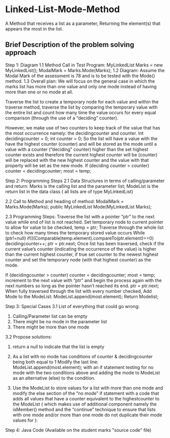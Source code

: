 # Linked-List-Mode-Method
A Method that receives a list as a parameter, Returning the element(s) that appears the most in the list.

## Brief Description of the problem solving approach
Step 1: Diagram
1.1	Method Call in Test Program:
MyLinkedList<Integer> Marks = new MyLinkedList<Integer>();
ModalMark = Marks.Mode(Marks);
1.2	Diagram: Assume the Modal Mark of the assessment is 78 and is to be tested with the Mode() method.
1.3	Overall plan: We will focus on the general case in which the marks list has more than one value and only one mode instead of having more than one or no mode at all.

Traverse the list to create a temporary node for each value and within the traverse method, traverse the list by comparing the temporary value with the entire list and count how many time the value occurs for every equal comparison (through the use of a “deciding” counter).

However, we make use of two counters to keep track of the value that has the most 
occurrence namely: the decidingcounter and counter.
Int decidingcounter = 0; int counter = 0;
So the list will have a value with the have the highest counter (counter) and will be stored as the mode until a value with a counter (“deciding” counter) higher than the set highest counter exists and therefore the current highest counter will be (counter) will be replaced with the new highest counter and the value with that property will be set as the new mode. 
If (deciding counter > counter)
counter = decidingcounter;
most = temp;

Step 2: Programming Steps
2.1 Data Structures in terms of calling/parameter and return:
Marks is the calling list and the parameter list; ModeList is the return list in the data class ( all lists are of type MyLinkedList)

2.2 Call to Method and heading of method:
ModalMark = Marks.Mode(Marks);
public MyLinkedList Mode(MyLinkedList Marks);

2.3 Programming Steps:
Traverse the list with a pointer “ptr” to the next value while end of list is not reached.
Set temporary node to current pointer to allow for value to be checked, temp = ptr;
Traverse through the whole list to check how many times the temporary stored value occurs
While (ptr!=null)
if(((Comparable)temp.element).compareTo(ptr.element)==0)
		decidingcounter++;
ptr = ptr.next;
Once list has been traversed, check if the current value’s counter (indicating the occurrence of the value) is higher than the current highest counter, if true set counter to the newest highest counter and set the temporary node (with that highest counter) as the mode.

If (decidingcounter > counter)
	counter = decidingcounter;
	most = temp;
increment to the next value with “ptr” and begin the process again with the next numbers so long as the pointer hasn’t reached its end. ptr = ptr.next;
When fully traversed through the list with every number checked, Add Mode to the ModeList: ModeList.append(most.element);
Return Modelist;

Step 3: Special Cases
3.1	List of everything that could go wrong:
1.	Calling/Parameter list can be empty
2.	There might be no mode in the parameter list
3.	There might be more than one mode

3.2 Propose solutions: 
1.	return a null to indicate that the list is empty

2.	As a list with no mode has conditions of counter & decidingcounter being both equal to 1
Modify the last line: ModeList.append(most.element); with an if statement testing for no mode with the two conditions above and adding the mode to ModeList as an alternative (else) to the condition.

3.	Use the ModeList to store values for a list with more than one mode and modify the else section of the “no mode” if statement with a code that adds all values that have a counter equivalent to the highestcounter to the ModeList ( which makes use of additional component namely the isMember() method and the “continue” technique to ensure that lists with one mode and/or more than one mode do not duplicate their mode values for ):

Step 4: Java Code (Available on the student marks "source code" file) 
